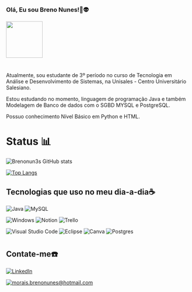 ### Olá, Eu sou Breno Nunes!👋👽
<div> <img src="https://images-cdn.exchange.art/PXsu6PmL51HJn5Ff5jUTrv_fD6Yw7p3B8vLodB9Rsiw?ext=fastly&optimize=medium" width="100"  
align="center"> </div>







#
Atualmente, sou estudante de 3º período no curso de Tecnologia em Análise e Desenvolvimento de Sistemas, na Unisales - Centro Universitário Salesiano.

Estou estudando no momento, linguagem de programação Java e também Modelagem de Banco de dados com o SGBD MYSQL e PostgreSQL. 

Possuo conhecimento Nível Básico em Python e HTML.

# Status 📊



![Brenonun3s GitHub stats](https://github-readme-stats.vercel.app/api?username=brenonun3s&theme=blue-green)


[![Top Langs](https://github-readme-stats.vercel.app/api/top-langs/?username=brenonun3s)](https://github.com/brenonun3s/github-readme-stats)



## Tecnologias que uso no meu dia-a-dia☕

![Java](https://img.shields.io/badge/java-%23ED8B00.svg?style=for-the-badge&logo=openjdk&logoColor=white)
![MySQL](https://img.shields.io/badge/mysql-4479A1.svg?style=for-the-badge&logo=mysql&logoColor=white)

![Windows](https://img.shields.io/badge/Windows-0078D6?style=for-the-badge&logo=windows&logoColor=white)
![Notion](https://img.shields.io/badge/Notion-%23000000.svg?style=for-the-badge&logo=notion&logoColor=white)
![Trello](https://img.shields.io/badge/Trello-%23026AA7.svg?style=for-the-badge&logo=Trello&logoColor=white)


![Visual Studio Code](https://img.shields.io/badge/Visual%20Studio%20Code-0078d7.svg?style=for-the-badge&logo=visual-studio-code&logoColor=white)
![Eclipse](https://img.shields.io/badge/Eclipse-FE7A16.svg?style=for-the-badge&logo=Eclipse&logoColor=white)
![Canva](https://img.shields.io/badge/Canva-%2300C4CC.svg?style=for-the-badge&logo=Canva&logoColor=white)
![Postgres](https://img.shields.io/badge/postgres-%23316192.svg?style=for-the-badge&logo=postgresql&logoColor=white)






# 
## Contate-me☎️
[![LinkedIn](https://img.shields.io/badge/linkedin-%230077B5.svg?style=for-the-badge&logo=linkedin&logoColor=white)](https://www.linkedin.com/in/brenonun3s/)

[![morais.brenonunes@hotmail.com](https://img.shields.io/badge/Microsoft_Outlook-0078D4?style=for-the-badge&logo=microsoft-outlook&logoColor=white)](mailto:morais.brenonunes@hotmail.com)



